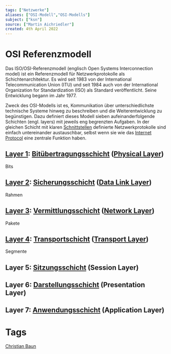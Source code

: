 ```yaml
---
tags: ["Netzwerke"]
aliases: ["OSI-Modell","OSI-Modells"]
subject: ["ksn"]
source: ["Martin Aichriedler"]
created: 4th April 2022
---
```


# OSI Referenzmodell
Das ISO/OSI-Referenzmodell (englisch Open Systems Interconnection model) ist ein Referenzmodell für Netzwerkprotokolle als Schichtenarchitektur. Es wird seit 1983 von der International Telecommunication Union (ITU) und seit 1984 auch von der International Organization for Standardization (ISO) als Standard veröffentlicht. Seine Entwicklung begann im Jahr 1977.

Zweck des OSI-Modells ist es, Kommunikation über unterschiedlichste technische Systeme hinweg zu beschreiben und die Weiterentwicklung zu begünstigen. Dazu definiert dieses Modell sieben aufeinanderfolgende Schichten (engl. layers) mit jeweils eng begrenzten Aufgaben. In der gleichen Schicht mit klaren [Schnittstellen](../digital-technik/{MOC}%20Schnittstellen.md) definierte Netzwerkprotokolle sind einfach untereinander austauschbar, selbst wenn sie wie das [Internet Protocol](protokolle/Internet%20Protocol.md) eine zentrale Funktion haben.

## [Layer 1](Bitübertragungsschicht.md): [Bitübertragungsschicht](Bitübertragungsschicht.md) ([Physical Layer](Bitübertragungsschicht.md))
Bits
## [Layer 2](Sicherungsschicht.md): [Sicherungsschicht](Sicherungsschicht.md) ([Data Link Layer](Sicherungsschicht.md))
Rahmen
## [Layer 3](Vermittlungsschicht.md): [Vermittlungsschicht](Vermittlungsschicht.md) ([Network Layer](Vermittlungsschicht.md))
Pakete
## [Layer 4](Transportschicht.md): [Transportschicht](Transportschicht.md) ([Transport Layer](Transportschicht.md))
Segmente
## Layer 5: [Sitzungsschicht](Sitzungsschicht) (Session Layer)
## Layer 6: [Darstellungsschicht](Darstellungsschicht) (Presentation Layer)
## Layer 7: [Anwendungsschicht](Anwendungsschicht) (Application Layer)

# Tags
[Christian Baun](http://www.christianbaun.de/)
